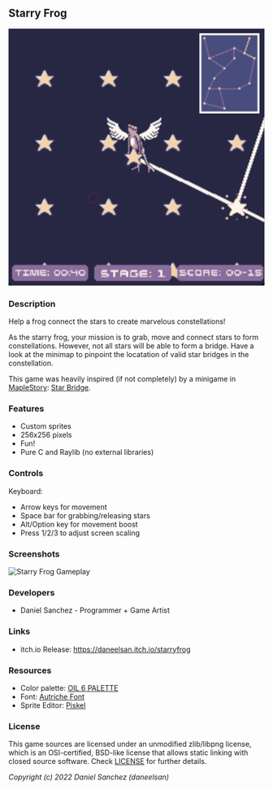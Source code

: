 ## Starry Frog

![Starry Frog](screenshots/screenshot000.png "Starry Frog")

### Description

Help a frog connect the stars to create marvelous constellations!

As the starry frog, your mission is to grab, move and connect stars to form constellations.
However, not all stars will be able to form a bridge.
Have a look at the minimap to pinpoint the locatation of valid star bridges in the constellation.

This game was heavily inspired (if not completely) by a minigame in [MapleStory](https://maplestory.nexon.net/): [Star Bridge](https://maplestory.nexon.net/news/77917/v-237-ignition-cygnus-knights-redux-patch-notes/#Star).

### Features

 - Custom sprites
 - 256x256 pixels
 - Fun!
 - Pure C and Raylib (no external libraries)

### Controls

Keyboard:
 - Arrow keys for movement
 - Space bar for grabbing/releasing stars
 - Alt/Option key for movement boost
 - Press 1/2/3 to adjust screen scaling

### Screenshots

![Starry Frog Gameplay](screenshots/giph000.gif "Starry Frog Gameplay")

### Developers

 - Daniel Sanchez - Programmer + Game Artist

### Links

 - itch.io Release: https://daneelsan.itch.io/starryfrog

### Resources

 - Color palette: [OIL 6 PALETTE](https://lospec.com/palette-list/oil-6)
 - Font: [Autriche Font](https://www.fontspace.com/autriche-font-f3285)
 - Sprite Editor: [Piskel](https://www.piskelapp.com/)

### License

This game sources are licensed under an unmodified zlib/libpng license, which is an OSI-certified, BSD-like license that allows static linking with closed source software. Check [LICENSE](LICENSE) for further details.

*Copyright (c) 2022 Daniel Sanchez (daneelsan)*
